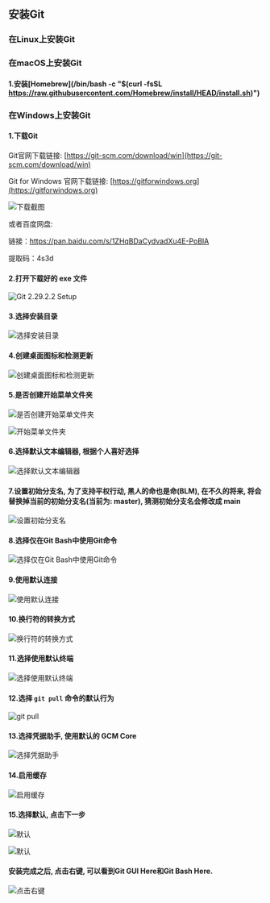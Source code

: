 ## 安装Git

### 在Linux上安装Git
### 在macOS上安装Git

#### 1.安装[Homebrew](/bin/bash -c "$(curl -fsSL https://raw.githubusercontent.com/Homebrew/install/HEAD/install.sh)")




### 在Windows上安装Git

#### 1.下载Git

Git官网下载链接: [https://git-scm.com/download/win](https://git-scm.com/download/win)

Git for Windows 官网下载链接: [https://gitforwindows.org](https://gitforwindows.org)

![下载截图](https://user-images.githubusercontent.com/27407218/100713127-c2e5b880-33ee-11eb-8ddb-96ad4b70d808.png)

或者百度网盘:

链接：https://pan.baidu.com/s/1ZHqBDaCydvadXu4E-PoBlA 

提取码：4s3d 

#### 2.打开下载好的 exe 文件

![Git 2.29.2.2 Setup](https://user-images.githubusercontent.com/27407218/100816284-bc078600-3480-11eb-96ba-2efb9410a875.png)


#### 3.选择安装目录

![选择安装目录](https://user-images.githubusercontent.com/27407218/100816699-a5156380-3481-11eb-9bf9-a928b0bb7278.png)

#### 4.创建桌面图标和检测更新

![创建桌面图标和检测更新](https://user-images.githubusercontent.com/27407218/100817295-d8a4bd80-3482-11eb-893e-ed296f374993.png)

#### 5.是否创建开始菜单文件夹

![是否创建开始菜单文件夹](https://user-images.githubusercontent.com/27407218/100819668-9631af80-3487-11eb-8510-d88656388cb3.png)

![开始菜单文件夹](https://user-images.githubusercontent.com/27407218/100830807-76a68100-349f-11eb-894e-2e919a792e44.png)

#### 6.选择默认文本编辑器, 根据个人喜好选择

![选择默认文本编辑器](https://user-images.githubusercontent.com/27407218/100820004-47384a00-3488-11eb-8939-086ade5316a1.png)


#### 7.设置初始分支名, 为了支持平权行动, 黑人的命也是命(BLM), 在不久的将来, 将会替换掉当前的初始分支名(当前为: master), 猜测初始分支名会修改成 main

![设置初始分支名](https://user-images.githubusercontent.com/27407218/100820625-8b781a00-3489-11eb-8bca-53e9bc553b8a.png)


#### 8.选择仅在Git Bash中使用Git命令

![选择仅在Git Bash中使用Git命令](https://user-images.githubusercontent.com/27407218/100821690-db57e080-348b-11eb-8ac1-6df796caf102.png)


#### 9.使用默认连接

![使用默认连接](https://user-images.githubusercontent.com/27407218/100823145-a436fe80-348e-11eb-9f6b-9844e7a0360b.png)

#### 10.换行符的转换方式

![换行符的转换方式](https://user-images.githubusercontent.com/27407218/100823147-a5682b80-348e-11eb-84a7-cc8558eb83e5.png)

#### 11.选择使用默认终端

![选择使用默认终端](https://user-images.githubusercontent.com/27407218/100823155-a8fbb280-348e-11eb-965d-ff52b8af24fa.png)

#### 12.选择 `git pull` 命令的默认行为

![git pull](https://user-images.githubusercontent.com/27407218/100823169-b0bb5700-348e-11eb-98a9-aa5942c4e090.png)

#### 13.选择凭据助手, 使用默认的 GCM Core

![选择凭据助手](https://user-images.githubusercontent.com/27407218/100823176-b3b64780-348e-11eb-8c02-bd7a8aa7414e.png)

#### 14.启用缓存

![启用缓存](https://user-images.githubusercontent.com/27407218/100823183-b6b13800-348e-11eb-94c2-6bdddf10373b.png)

#### 15.选择默认, 点击下一步

![默认](https://user-images.githubusercontent.com/27407218/100823193-badd5580-348e-11eb-9ed7-18a96506d691.png)

![默认](https://user-images.githubusercontent.com/27407218/100823195-bc0e8280-348e-11eb-9a5b-0eeb41f977c6.png)

#### 安装完成之后, 点击右键, 可以看到Git GUI Here和Git Bash Here.

![点击右键](https://user-images.githubusercontent.com/27407218/100824600-6edfe000-3491-11eb-9470-f94654157536.png)
